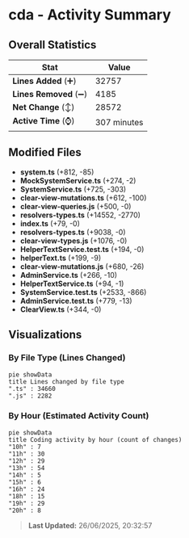 # cda - Activity Summary 

## Overall Statistics

| Stat                   | Value                                                             |
| ---------------------- | ----------------------------------------------------------------- |
| **Lines Added** (➕)   | 32757                                          |
| **Lines Removed** (➖) | 4185                                        |
| **Net Change** (↕)    | 28572                |
| **Active Time** (⌚)   | 307 minutes |


## Modified Files
- **system.ts** (+812, -85)
- **MockSystemService.ts** (+274, -2)
- **SystemService.ts** (+725, -303)
- **clear-view-mutations.ts** (+612, -100)
- **clear-view-queries.js** (+500, -0)
- **resolvers-types.ts** (+14552, -2770)
- **index.ts** (+79, -0)
- **resolvers-types.ts** (+9038, -0)
- **clear-view-types.js** (+1076, -0)
- **HelperTextService.test.ts** (+194, -0)
- **helperText.ts** (+199, -9)
- **clear-view-mutations.js** (+680, -26)
- **AdminService.ts** (+266, -10)
- **HelperTextService.ts** (+94, -1)
- **SystemService.test.ts** (+2533, -866)
- **AdminService.test.ts** (+779, -13)
- **ClearView.ts** (+344, -0)

## Visualizations

### By File Type (Lines Changed)

```mermaid
pie showData
title Lines changed by file type
".ts" : 34660
".js" : 2282
```

### By Hour (Estimated Activity Count)

```mermaid
pie showData
title Coding activity by hour (count of changes)
"10h" : 7
"11h" : 30
"12h" : 29
"13h" : 54
"14h" : 5
"15h" : 6
"16h" : 24
"18h" : 15
"19h" : 29
"20h" : 8
```


> **Last Updated:** 26/06/2025, 20:32:57